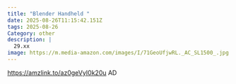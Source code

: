 ```yaml
---
title: "Blender Handheld "
date: 2025-08-26T11:15:42.151Z
tags: 2025-08-26
Category: other
description: |
  29.xx
image: https://m.media-amazon.com/images/I/71GeoUfjwRL._AC_SL1500_.jpg
---
```

https://amzlink.to/az0geVyI0k20u
AD